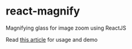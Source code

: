# react-magnify
Magnifying glass for image zoom using ReactJS

Read [this article](http://blog.ftmocks.com/2017/03/react-magnify-magnifying-glass-for.html#.WM53LRBqYt9) for usage and demo
